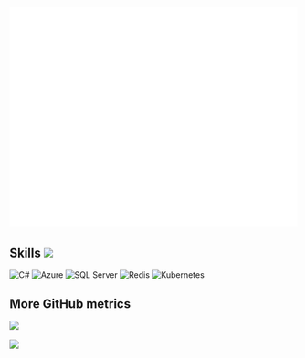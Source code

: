 ![Metrics](/github-metrics.svg)

<h2> Skills <img src = "https://media2.giphy.com/media/QssGEmpkyEOhBCb7e1/giphy.gif?cid=ecf05e47a0n3gi1bfqntqmob8g9aid1oyj2wr3ds3mg700bl&rid=giphy.gif" width = 32px> </h2>
<p>
  <img alt="C#" src="https://img.shields.io/badge/-C%23-239120?style=for-the-badge&logo=dotnet&logoColor=white" />
  <img alt="Azure" src="https://img.shields.io/badge/Azure-blue?style=for-the-badge&logo=microsoftazure&logoColor=white" />
  <img alt="SQL Server" src="https://img.shields.io/badge/SQL%20Server-CC2927?style=for-the-badge&logo=microsoftsqlserver&logoColor=white" />
  <img alt="Redis" src="https://img.shields.io/badge/Redis-D00000?style=for-the-badge&logo=redis&logoColor=white" />
  <img alt="Kubernetes" src="https://img.shields.io/badge/-Kubernetes-2CA5E0?style=for-the-badge&logo=kubernetes&logoColor=white" />
</p>  

<h2> More GitHub metrics </h2>
<p>
  <img src="https://github-readme-stats.vercel.app/api?username=andreminelli&show_icons=true&theme=transparent&hide_border=true" />
</p>  
<p>
  <img src="https://github-readme-stats.vercel.app/api/top-langs/?username=andreminelli&theme=transparent&layout=compact&hide_border=true" />
</p>

